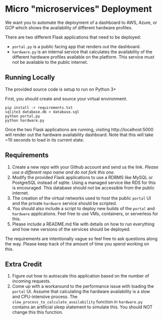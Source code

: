# Micro "microservices" Deployment

We want you to automate the deployment of a dashboard to AWS, Azure, or GCP which shows the availability of different hardware profiles.

There are two different Flask applications that need to be deployed:

* `portal.py` is a public facing app that renders out the dashboard.
* `hardware.py` is an internal service that calculates the availability of the different hardware profiles available on the platform. This service must not be available to the public internet.


## Running Locally
The provided source code is setup to run on Python 3+

First, you should create and source your virtual environment.

```
pip install -r requirements.txt
sqlite3 database.db < database.sql
python portal.py
python hardware.py
```

Once the two Flask applications are running, visiting http://localhost:5000 will render out the hardware availability dashboard. Note that this will take ~10 seconds to load in its current state.

## Requirements

1. Create a new repo with your Github account and send us the link. *Please use a different repo name and do not fork this one.*
1. Modify the provided Flask applications to use a RDBMS like MySQL or PostgreSQL instead of sqlite. Using a managed service like RDS for this is encouraged. This database should not be accessible from the public internet.
1. The creation of the virtual networks used to host the public `portal` UI and the private `hardware` service should be scripted.
1. You should also include a script to deploy new builds of the `portal` and `hardware` applications. Feel free to use VMs, containers, or serverless for this.
1. Please include a README.md file with details on how to run everything and how new versions of the services should be deployed.

The requirements are intentionally vague so feel free to ask questions along the way. Please keep track of the amount of time you spend working on this.


## Extra Credit

1. Figure out how to autoscale this application based on the number of incoming requests.
1. Come up with a workaround to the performance issue with loading the `portal` UI. Assume that calculating the hardware availability is a slow and CPU-intensive process. The `slow_process_to_calculate_availability` function in `hardware.py` contains an artificial sleep statement to simulate this. You should NOT change this this function.
